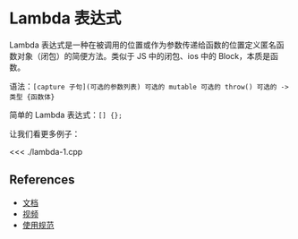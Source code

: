 # Lambda 表达式

Lambda 表达式是一种在被调用的位置或作为参数传递给函数的位置定义匿名函数对象（闭包）的简便方法。类似于 JS 中的闭包、ios 中的 Block，本质是函数。

语法：`[capture 子句](可选的参数列表) 可选的 mutable 可选的 throw() 可选的 -> 类型 {函数体}`

简单的 Lambda 表达式：`[] {};`

让我们看更多例子：

<<< ./lambda-1.cpp

## References

- [文档](https://learn.microsoft.com/zh-cn/cpp/cpp/lambda-expressions-in-cpp?view=msvc-160)
- [视频](https://www.bilibili.com/video/BV1KM4y1F7tR/?p=115&spm_id_from=pageDriver&vd_source=4f7b160f9f2a17e79bd4ab2785a8d769)
- [使用规范](https://zh-google-styleguide.readthedocs.io/en/latest/google-cpp-styleguide/others/#lambda)
